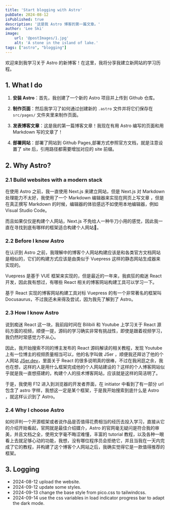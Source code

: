```yaml
---
title: 'Start blogging with Astro'
pubDate: 2024-08-12
isPublished: true
description: '这是我 Astro 博客的第一篇文章。'
author: 'Lee Ski'
image:
    url: '@postImages/1.jpg'
    alt: 'A stone in the island of lake.'
tags: ["astro", "blogging"]
---
```


欢迎来到我学习关于 Astro 的新博客！在这里，我将分享我建立新网站的学习历程。

## 1. What I do

 1. **安装 Astro**：首先，我创建了一个新的 Astro 项目并上传到 Github 仓库。

 2. **制作页面**：然后我学习了如何通过创建新的 `.astro` 文件并将它们保存在 `src/pages/` 文件夹里来制作页面。

 3. **发表博客文章**：这是我的第一篇博客文章！我现在有用 Astro 编写的页面和用 Markdown 写的文章了！

 4. **部署网站**：部署了网站到 Github Pages,部署方式参照官方文档，就是注意设置了 site 后，引用路径都需要增加对应的 site 前缀。

## 2. Why Astro?

### 2.1 Build websites with a modern stack

在使用 Astro 之前，我一直使用 Next.js 来建立网站，但是 Next.js 对 Markdown 处理能力不太好，我使用了一个 Markdown 编辑器来实现在网页上写文章 ，但是在真正撰写 Markdown 的时候，编辑器的体验感远不如使用本地编辑器，例如 Visual Studio Code。

而且如果仅仅是构建个人网站，Next.js 不免给人一种牛刀小用的感觉，因此我一直在寻找到底有哪样的框架适合构建个人网站🤔。

### 2.2 Before I know Astro

在认识到 Astro 之前，我理解中的博客个人网站构建应该是和各类官方文档网站是相似的，它们的构建方式应该是由类似于 Vuepress 这样的静态网站生成器来实现的。

 Vuepress 是基于 VUE 框架来实现的，但是最近的一年来，我疯狂的痴迷 React 开发，因此我有想过，有哪些 React 相关的博客网站构建工具可以学习一下。

基于 React 实现的博客网站构建工具对标 Vuepress 的有一个非常著名的框架叫 Docusaurus，不过我还未来得及尝试，因为我先了解到了 Astro。

### 2.3 How I know Astro

说到痴迷 React 这一块，我前段时间在 Bilibili 和 Youtube 上学习关于 React 源码方面的视频，顺便一提，源码的学习确实非常有挑战性，即使是跟着视频学习，我仍然时常感觉力不从心。

因此，我开始搜索不同的博主发布的 React 源码解读的相关教程，发现 Youtube 上有一位博主的视频质量相当可以，他的名字叫做 JSer ，顺便我还拜访了他的个人网站 [JSer.dev](https://jser.dev/)，里面关于 React 的很多说明真的很棒，不过在我闲逛之余，我也在想，这样的人是用什么框架完成他的个人网站建设的？这样的个人博客网站似乎就是我一直想搭建的，构建个人的技术博客网站，应该就是这样的简洁明了。

于是，我使用 F12 进入到浏览器的开发者界面，在 initiator 中看到了有一部分 url 包含了 astro 字样，我想这一定是某个框架，于是我开始搜索到底什么是 Astro ，就这样认识到了 Astro。

### 2.4 Why I choose Astro

如何评判一个开源框架或者说作品是否值得花费相当的经历去投入学习，直接从它的介绍开始看起，官网就是最佳介绍媒介，Astro 的官网毫无疑问是符合我的审美，并且文档之全，使用文字毫不晦涩难懂，丰富的 tutorial 教程，以及各种一眼看上去就足够心动的功能，我想，没有哪位程序员会拒绝它，并且当我在一天内完成了它的教程，并构建了这个博客个人网站之后，我确实觉得它是一款值得推荐的框架。

## 3. Logging

- 2024-08-12 upload the website.
- 2024-09-12 update some styles.
- 2024-09-13 change the base style from pico.css to tailwindcss.
- 2024-09-14 use the css variables in load indicator progress bar to adapt the dark mode.
